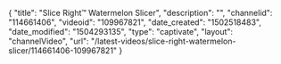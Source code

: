 {
    "title": "Slice Right&trade; Watermelon Slicer",
    "description": "",
    "channelid": "114661406",
    "videoid": "109967821",
    "date_created": "1502518483",
    "date_modified": "1504293135",
    "type": "captivate",
    "layout": "channelVideo",
    "url": "\/latest-videos\/slice-right-watermelon-slicer\/114661406-109967821"
}